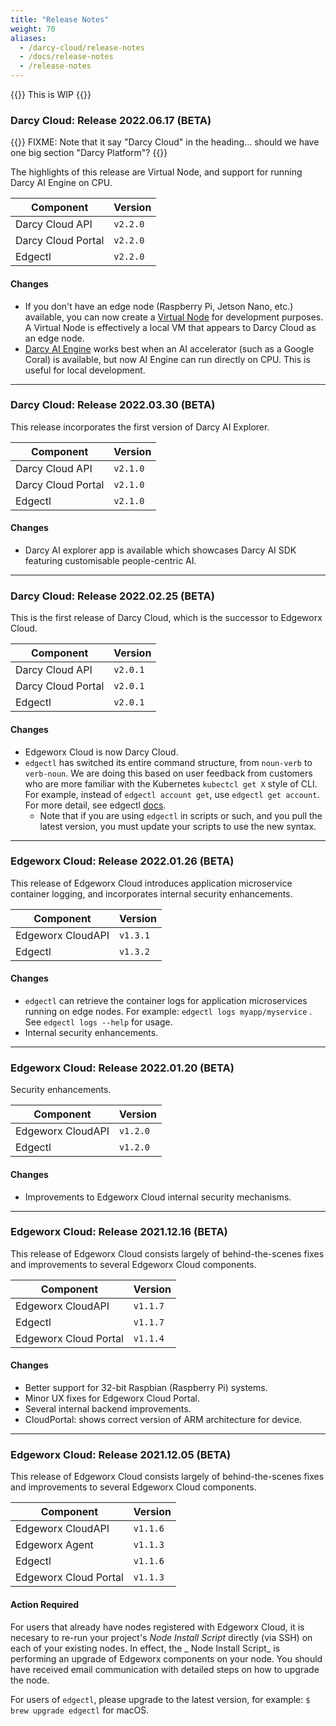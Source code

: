 ```yaml
---
title: "Release Notes"
weight: 70
aliases:
  - /darcy-cloud/release-notes
  - /docs/release-notes
  - /release-notes
---
```


{{<alert style="warning">}}
This is WIP
{{</alert>}}

### Darcy Cloud: Release 2022.06.17 (BETA)

{{<alert style="danger">}}
  FIXME: Note that it say "Darcy Cloud" in the heading... should we have one big section "Darcy Platform"?
{{</alert>}}

The highlights of this release are Virtual Node, and support for running Darcy AI Engine on CPU.

| Component          | Version  |
| ------------------ |----------|
| Darcy Cloud API    | `v2.2.0` |
| Darcy Cloud Portal | `v2.2.0` |
| Edgectl            | `v2.2.0` |

#### Changes

* If you don't have an edge node (Raspberry Pi, Jetson Nano, etc.) available, you can now create
  a [Virtual Node](/docs/cloud/portal/nodes/virtual-node/) for development purposes. A Virtual Node is effectively a local VM that appears
  to Darcy Cloud as an edge node.
* [Darcy AI Engine](/docs/ai/) works best when an AI accelerator (such as a Google Coral) is available, but now
  AI Engine can run directly on CPU. This is useful for local development.

---

### Darcy Cloud: Release 2022.03.30 (BETA)

This release incorporates the first version of Darcy AI Explorer.

| Component          | Version  |
| ------------------ | -------- |
| Darcy Cloud API    | `v2.1.0` |
| Darcy Cloud Portal | `v2.1.0` |
| Edgectl            | `v2.1.0` |

#### Changes

* Darcy AI explorer app is available which showcases Darcy AI SDK featuring customisable
  people-centric AI.

---

### Darcy Cloud: Release 2022.02.25 (BETA)

This is the first release of Darcy Cloud, which is the successor to Edgeworx Cloud.

| Component          | Version  |
| ------------------ | -------- |
| Darcy Cloud API    | `v2.0.1` |
| Darcy Cloud Portal | `v2.0.1` |
| Edgectl            | `v2.0.1` |

#### Changes

* Edgeworx Cloud is now Darcy Cloud.
* `edgectl` has switched its entire command structure, from `noun-verb` to `verb-noun`. We are doing
  this based on user feedback from customers who are more familiar with the
  Kubernetes `kubectcl get X` style of CLI. For example, instead of `edgectl account get`,
  use `edgectl get account`. For more detail, see edgectl [docs](/docs/cloud/edgectl/deploy-an-app).
  * Note that if you are using `edgectl` in scripts or such, and you pull the latest version, you
    must update your scripts to use the new syntax.

---

### Edgeworx Cloud: Release 2022.01.26 (BETA)

This release of Edgeworx Cloud introduces application microservice container logging, and
incorporates internal security enhancements.

| Component         | Version  |
| ----------------- | -------- |
| Edgeworx CloudAPI | `v1.3.1` |
| Edgectl           | `v1.3.2` |

#### Changes

* `edgectl` can retrieve the container logs for application microservices running on edge nodes. For
  example: `edgectl logs myapp/myservice` . See `edgectl logs --help` for usage.
* Internal security enhancements.

---

### Edgeworx Cloud: Release 2022.01.20 (BETA)

Security enhancements.

| Component         | Version  |
| ----------------- | -------- |
| Edgeworx CloudAPI | `v1.2.0` |
| Edgectl           | `v1.2.0` |

#### Changes

* Improvements to Edgeworx Cloud internal security mechanisms.

---

### Edgeworx Cloud: Release 2021.12.16 (BETA)

This release of Edgeworx Cloud consists largely of behind-the-scenes fixes and improvements to
several Edgeworx Cloud components.

| Component             | Version  |
| --------------------- | -------- |
| Edgeworx CloudAPI     | `v1.1.7` |
| Edgectl               | `v1.1.7` |
| Edgeworx Cloud Portal | `v1.1.4` |

#### Changes

* Better support for 32-bit Raspbian (Raspberry Pi) systems.
* Minor UX fixes for Edgeworx Cloud Portal.
* Several internal backend improvements.
* CloudPortal: shows correct version of ARM architecture for device.

---

### Edgeworx Cloud: Release 2021.12.05 (BETA)

This release of Edgeworx Cloud consists largely of behind-the-scenes fixes and improvements to
several Edgeworx Cloud components.

| Component             | Version  |
| --------------------- | -------- |
| Edgeworx CloudAPI     | `v1.1.6` |
| Edgeworx Agent        | `v1.1.3` |
| Edgectl               | `v1.1.6` |
| Edgeworx Cloud Portal | `v1.1.3` |

#### Action Required

For users that already have nodes registered with Edgeworx Cloud, it is necesary to re-run your
project's _Node Install Script_ directly (via SSH) on each of your existing nodes. In effect, the _
Node Install Script_ is performing an upgrade of Edgeworx components on your node. You should have
received email communication with detailed steps on how to upgrade the node.

For users of `edgectl`, please upgrade to the latest version, for example: `$ brew upgrade edgectl`
for macOS.
